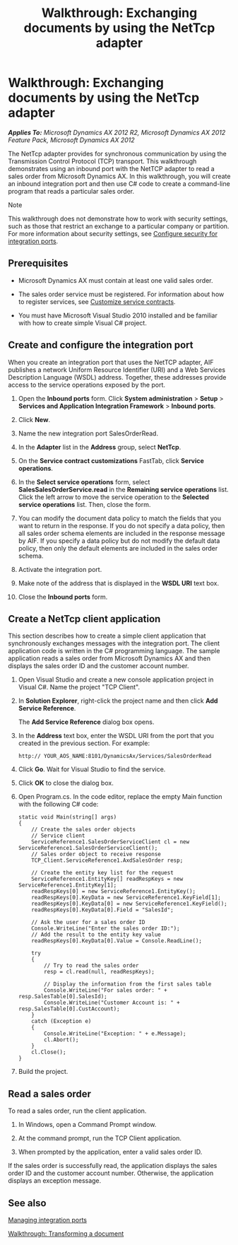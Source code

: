 ﻿---
title: 'Walkthrough: Exchanging documents by using the NetTcp adapter'
TOCTitle: 'Walkthrough: Exchanging documents by using the NetTcp adapter'
ms:assetid: 17efbc86-f582-4a07-8c7b-a028759956b0
ms:mtpsurl: https://technet.microsoft.com/en-us/library/Hh352231(v=AX.60)
ms:contentKeyID: 36687856
ms.date: 04/17/2013
mtps_version: v=AX.60
---

# Walkthrough: Exchanging documents by using the NetTcp adapter 


_**Applies To:** Microsoft Dynamics AX 2012 R2, Microsoft Dynamics AX 2012 Feature Pack, Microsoft Dynamics AX 2012_

The NetTcp adapter provides for synchronous communication by using the Transmission Control Protocol (TCP) transport. This walkthrough demonstrates using an inbound port with the NetTCP adapter to read a sales order from Microsoft Dynamics AX. In this walkthrough, you will create an inbound integration port and then use C\# code to create a command-line program that reads a particular sales order.


> [!NOTE]
> <P>This walkthrough does not demonstrate how to work with security settings, such as those that restrict an exchange to a particular company or partition. For more information about security settings, see <A href="configure-security-for-integration-ports.md">Configure security for integration ports</A>.</P>



## Prerequisites

  - Microsoft Dynamics AX must contain at least one valid sales order.

  - The sales order service must be registered. For information about how to register services, see [Customize service contracts](customize-service-contracts.md).

  - You must have Microsoft Visual Studio 2010 installed and be familiar with how to create simple Visual C\# project.

## Create and configure the integration port

When you create an integration port that uses the NetTCP adapter, AIF publishes a network Uniform Resource Identifier (URI) and a Web Services Description Language (WSDL) address. Together, these addresses provide access to the service operations exposed by the port.

1.  Open the **Inbound ports** form. Click **System administration** \> **Setup** \> **Services and Application Integration Framework** \> **Inbound ports**.

2.  Click **New**.

3.  Name the new integration port SalesOrderRead.

4.  In the **Adapter** list in the **Address** group, select **NetTcp**.

5.  On the **Service contract customizations** FastTab, click **Service operations**.

6.  In the **Select service operations** form, select **SalesSalesOrderService.read** in the **Remaining service operations** list. Click the left arrow to move the service operation to the **Selected service operations** list. Then, close the form.

7.  You can modify the document data policy to match the fields that you want to return in the response. If you do not specify a data policy, then all sales order schema elements are included in the response message by AIF. If you specify a data policy but do not modify the default data policy, then only the default elements are included in the sales order schema.

8.  Activate the integration port.

9.  Make note of the address that is displayed in the **WSDL URI** text box.

10. Close the **Inbound ports** form.

## Create a NetTcp client application

This section describes how to create a simple client application that synchronously exchanges messages with the integration port. The client application code is written in the C\# programming language. The sample application reads a sales order from Microsoft Dynamics AX and then displays the sales order ID and the customer account number.

1.  Open Visual Studio and create a new console application project in Visual C\#. Name the project "TCP Client".

2.  In **Solution Explorer**, right-click the project name and then click **Add Service Reference**.
    
    The **Add Service Reference** dialog box opens.

3.  In the **Address** text box, enter the WSDL URI from the port that you created in the previous section. For example:
    
        http:// YOUR_AOS_NAME:8101/DynamicsAx/Services/SalesOrderRead

4.  Click **Go**. Wait for Visual Studio to find the service.

5.  Click **OK** to close the dialog box.

6.  Open Program.cs. In the code editor, replace the empty Main function with the following C\# code:
    
        static void Main(string[] args)
        {
            // Create the sales order objects
            // Service client
            ServiceReference1.SalesOrderServiceClient cl = new ServiceReference1.SalesOrderServiceClient();
            // Sales order object to receive response
            TCP_Client.ServiceReference1.AxdSalesOrder resp;
        
            // Create the entity key list for the request
            ServiceReference1.EntityKey[] readRespKeys = new ServiceReference1.EntityKey[1];
            readRespKeys[0] = new ServiceReference1.EntityKey();
            readRespKeys[0].KeyData = new ServiceReference1.KeyField[1];
            readRespKeys[0].KeyData[0] = new ServiceReference1.KeyField();
            readRespKeys[0].KeyData[0].Field = "SalesId";
        
            // Ask the user for a sales order ID
            Console.WriteLine("Enter the sales order ID:");
            // Add the result to the entity key value
            readRespKeys[0].KeyData[0].Value = Console.ReadLine();
        
            try
            {
                // Try to read the sales order
                resp = cl.read(null, readRespKeys);
        
                // Display the information from the first sales table
                Console.WriteLine("For sales order: " + resp.SalesTable[0].SalesId);
                Console.WriteLine("Customer Account is: " + resp.SalesTable[0].CustAccount);
            }
            catch (Exception e)
            {
                Console.WriteLine("Exception: " + e.Message);
                cl.Abort();
            }            
            cl.Close();
        }

7.  Build the project.

## Read a sales order

To read a sales order, run the client application.

1.  In Windows, open a Command Prompt window.

2.  At the command prompt, run the TCP Client application.

3.  When prompted by the application, enter a valid sales order ID.

If the sales order is successfully read, the application displays the sales order ID and the customer account number. Otherwise, the application displays an exception message.

## See also

[Managing integration ports](managing-integration-ports.md)

[Walkthrough: Transforming a document](walkthrough-transforming-a-document.md)

